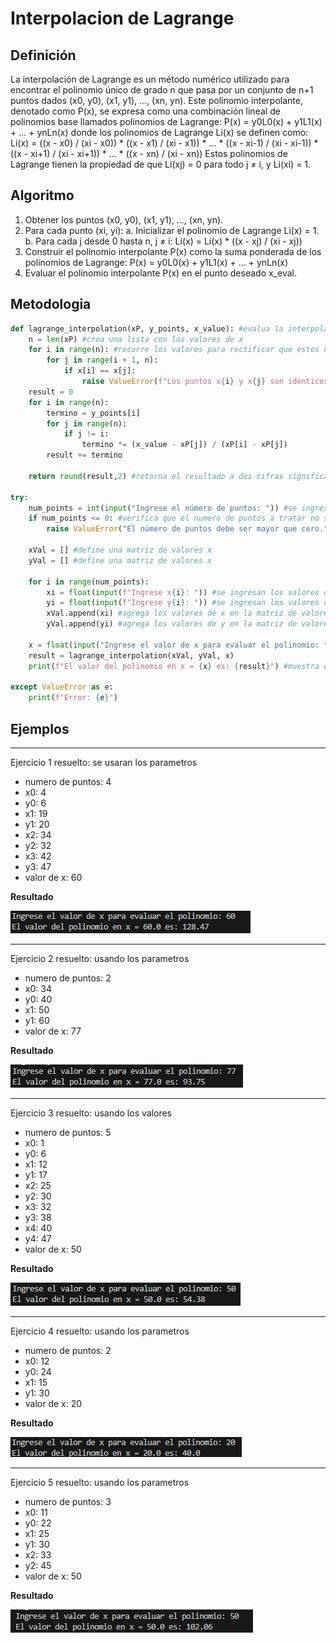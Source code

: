 # Interpolacion de Lagrange

## Definición
La interpolación de Lagrange es un método numérico utilizado para encontrar el polinomio único de grado n que pasa por un conjunto de n+1 puntos dados (x0, y0), (x1, y1), ..., (xn, yn). Este polinomio interpolante, denotado como P(x), se expresa como una combinación lineal de polinomios base llamados polinomios de Lagrange:
P(x) = y0L0(x) + y1L1(x) + ... + ynLn(x)
donde los polinomios de Lagrange Li(x) se definen como:
Li(x) = ((x - x0) / (xi - x0)) * ((x - x1) / (xi - x1)) * ... * ((x - xi-1) / (xi - xi-1)) * ((x - xi+1) / (xi - xi+1)) * ... * ((x - xn) / (xi - xn))
Estos polinomios de Lagrange tienen la propiedad de que Li(xj) = 0 para todo j ≠ i, y Li(xi) = 1.

## Algoritmo
1. Obtener los puntos (x0, y0), (x1, y1), ..., (xn, yn).
2. Para cada punto (xi, yi): a. Inicializar el polinomio de Lagrange Li(x) = 1. b. Para cada j desde 0 hasta n, j ≠ i: Li(x) = Li(x) * ((x - xj) / (xi - xj))
3. Construir el polinomio interpolante P(x) como la suma ponderada de los polinomios de Lagrange: P(x) = y0L0(x) + y1L1(x) + ... + ynLn(x)
4. Evaluar el polinomio interpolante P(x) en el punto deseado x_eval.

## Metodologia
``` Python
def lagrange_interpolation(xP, y_points, x_value): #evalua la interpolacion y previene que este tenga que dividir entre cero
    n = len(xP) #crea una lista con los valores de x
    for i in range(n): #recorre los valores para rectificar que estos no sean los mismo para dividir entre cero
        for j in range(i + 1, n):
            if x[i] == x[j]:
                raise ValueError(f"Los puntos x{i} y x{j} son idénticos, lo que causa una división por cero.") 
    result = 0 
    for i in range(n):
        termino = y_points[i]
        for j in range(n):
            if j != i:
                termino *= (x_value - xP[j]) / (xP[i] - xP[j])
        result += termino

    return round(result,2) #retorna el resultado a dos cifras significativas

try:
    num_points = int(input("Ingrese el número de puntos: ")) #se ingresa la cantidad de puntos a tratar
    if num_points <= 0: #verifica que el numero de puntos a tratar no sea menor a cero
        raise ValueError("El número de puntos debe ser mayor que cero.")

    xVal = [] #define una matriz de valores x
    yVal = [] #define una matriz de valores x

    for i in range(num_points):
        xi = float(input(f"Ingrese x{i}: ")) #se ingresan los valores de x
        yi = float(input(f"Ingrese y{i}: ")) #se ingresan los valores de y
        xVal.append(xi) #agrega los valores de x en la matriz de valores de x
        yVal.append(yi) #agrega los valores de y en la matriz de valores de y

    x = float(input("Ingrese el valor de x para evaluar el polinomio: ")) #pide el valor de x para calcular y
    result = lagrange_interpolation(xVal, yVal, x) 
    print(f"El valor del polinomio en x = {x} es: {result}") #muestra el resultado

except ValueError as e:
    print(f"Error: {e}")

```

## Ejemplos

------

Ejercicio 1 resuelto: se usaran los parametros
- numero de puntos: 4
- x0: 4
- y0: 6
- x1: 19
- y1: 20
- x2: 34
- y2: 32
- x3: 42
- y3: 47
- valor de x: 60

**Resultado**

![](https://github.com/Mexta46/Metodos_Numericos/blob/f65355814af07014b2fe6c2ae56c1e8ea78d13d6/Imagenes/Imagenes_tema5/LN1.png)

------

Ejercicio 2 resuelto: usando los parametros
- numero de puntos: 2
- x0: 34
- y0: 40
- x1: 50
- y1: 60
- valor de x: 77

**Resultado**

![](https://github.com/Mexta46/Metodos_Numericos/blob/f65355814af07014b2fe6c2ae56c1e8ea78d13d6/Imagenes/Imagenes_tema5/LN2.png)

-------

Ejercicio 3 resuelto: usando los valores
- numero de puntos: 5
- x0: 1
- y0: 6
- x1: 12
- y1: 17
- x2: 25
- y2: 30
- x3: 32
- y3: 38
- x4: 40
- y4: 47
- valor de x: 50

**Resultado**

![](https://github.com/Mexta46/Metodos_Numericos/blob/f65355814af07014b2fe6c2ae56c1e8ea78d13d6/Imagenes/Imagenes_tema5/LN3.png)

--------

Ejercicio 4 resuelto: usando los parametros
- numero de puntos: 2
- x0: 12
- y0: 24
- x1: 15
- y1: 30
- valor de x: 20

**Resultado**

![](https://github.com/Mexta46/Metodos_Numericos/blob/f65355814af07014b2fe6c2ae56c1e8ea78d13d6/Imagenes/Imagenes_tema5/LN4.png)

--------

Ejercicio 5 resuelto: usando los parametros
- numero de puntos: 3
- x0: 11
- y0: 22
- x1: 25
- y1: 30
- x2: 33
- y2: 45
- valor de x: 50

**Resultado**

![](https://github.com/Mexta46/Metodos_Numericos/blob/f65355814af07014b2fe6c2ae56c1e8ea78d13d6/Imagenes/Imagenes_tema5/LN5.png)